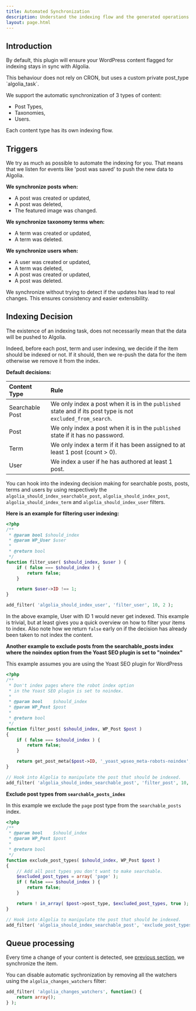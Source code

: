 ```yaml
---
title: Automated Synchronization
description: Understand the indexing flow and the generated operations.
layout: page.html
---
```


## Introduction

By default, this plugin will ensure your WordPress content flagged for indexing stays in sync with Algolia.

<div class="alert alert-info">This behaviour does not rely on CRON, but uses a custom private post_type `algolia_task`. </div>

We support the automatic synchronization of 3 types of content:
- Post Types,
- Taxonomies,
- Users.

Each content type has its own indexing flow.

## Triggers

We try as much as possible to automate the indexing for you. That means that we listen for events like 'post was saved' to push the new data to Algolia.

**We synchronize posts when:**
- A post was created or updated,
- A post was deleted,
- The featured image was changed.

**We synchronize taxonomy terms when:**
- A term was created or updated,
- A term was deleted.

**We synchronize users when:**
- A user was created or updated,
- A term was deleted,
- A post was created or updated,
- A post was deleted.

<div class="alert alert-warning">We synchronize without trying to detect if the updates has lead to real changes. This ensures consistency and easier extensibility.</div>

## Indexing Decision

The existence of an indexing task, does not necessarily mean that the data will be pushed to Algolia.

Indeed, before each post, term and user indexing, we decide if the item should be indexed or not. If it should, then we re-push the data for the item otherwise we remove it from the index.

**Default decisions:**

| Content Type    | Rule                                                                                                         |
|:----------------|:-------------------------------------------------------------------------------------------------------------|
| Searchable Post | We only index a post when it is in the `published` state and if its post type is not `excluded_from_search`. |
| Post            | We only index a post when it is in the `published` state if it has no password.                              |
| Term            | We only index a term if it has been assigned to at least 1 post (count > 0).                                 |
| User            | We index a user if he has authored at least 1 post.                                                          |

You can hook into the indexing decision making for searchable posts, posts, terms and users by using respectively the `algolia_should_index_searchable_post`, `algolia_should_index_post`, `algolia_should_index_term` and `algolia_should_index_user` filters.

**Here is an example for filtering user indexing:**

```php
<?php
/**
 * @param bool $should_index
 * @param WP_User $user
 *
 * @return bool
 */
function filter_user( $should_index, $user ) {
	if ( false === $should_index ) {
		return false;
	}

	return $user->ID !== 1;
}

add_filter( 'algolia_should_index_user', 'filter_user', 10, 2 );
```

In the above example, User with ID 1 would never get indexed. This example is trivial, but at least gives you a quick overview on how to filter your items to index.
Also note how we return `false` early on if the decision has already been taken to not index the content.

**Another example to exclude posts from the searchable_posts index where the noindex option from the Yoast SEO plugin is set to "noindex"**

<div class="alert alert-warning">This example assumes you are using the Yoast SEO plugin for WordPress</div>

```php
<?php
/**
 * Don't index pages where the robot index option
 * in the Yoast SEO plugin is set to noindex.
 *
 * @param bool    $should_index
 * @param WP_Post $post
 *
 * @return bool
 */
function filter_post( $should_index, WP_Post $post )
{
    if ( false === $should_index ) {
        return false;
    }

    return get_post_meta($post->ID, '_yoast_wpseo_meta-robots-noindex', true) == 1 ? false : true;
}

// Hook into Algolia to manipulate the post that should be indexed.
add_filter( 'algolia_should_index_searchable_post', 'filter_post', 10, 2 );
```

**Exclude post types from `searchable_posts_index`**

In this example we exclude the `page` post type from the `searchable_posts` index.

```php
<?php
/**
 * @param bool    $should_index
 * @param WP_Post $post
 *
 * @return bool
 */
function exclude_post_types( $should_index, WP_Post $post )
{
    // Add all post types you don't want to make searchable.
    $excluded_post_types = array( 'page' );
    if ( false === $should_index ) {
        return false;
    }

    return ! in_array( $post->post_type, $excluded_post_types, true );
}

// Hook into Algolia to manipulate the post that should be indexed.
add_filter( 'algolia_should_index_searchable_post', 'exclude_post_types', 10, 2 );
```



## Queue processing

Every time a change of your content is detected, see [previous section](#triggers), we synchronize the item.

You can disable automatic sychronization by removing all the watchers using the `algolia_changes_watchers` filter:

```php
add_filter( 'algolia_changes_watchers', function() {
    return array();
} );
```